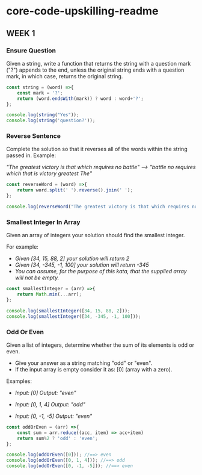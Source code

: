 # core-code-upskilling-readme

## **WEEK 1**

### **Ensure Question**

 Given a string, write a function that returns the string with a question mark ("?") appends to the end, unless the original string ends with a question mark, in which case, returns the original string. 

```javascript
const string = (word) =>{
    const mark = '?';
    return (word.endsWith(mark)) ? word : word+'?';
};

console.log(string("Yes"));
console.log(string('question?'));
```
### **Reverse Sentence** 

Complete the solution so that it reverses all of the words within the string passed in.
Example:

*"The greatest victory is that which requires no battle" --> "battle no requires which that is victory greatest The"*


```javascript
const reverseWord = (word) =>{
    return word.split(' ').reverse().join(' ');
};

console.log(reverseWord("The greatest victory is that which requires no battle"));
```

### **Smallest Integer In Array**

Given an array of integers your solution should find the smallest integer.

For example:
+ *Given [34, 15, 88, 2] your solution will return 2*
+ *Given [34, -345, -1, 100] your solution will return -345*
+ *You can assume, for the purpose of this kata, that the supplied array will not be empty.*

```javascript
const smallestInteger = (arr) =>{
    return Math.min(...arr);
};

console.log(smallestInteger([34, 15, 88, 2]));
console.log(smallestInteger([34, -345, -1, 100]));
```

### **Odd Or Even** 

Given a list of integers, determine whether the sum of its elements is odd or even.
+ Give your answer as a string matching "odd" or "even".
+ If the input array is empty consider it as: [0] (array with a zero).

Examples:
+ *Input: [0] 
Output: "even"*

+ *Input: [0, 1, 4]
Output: "odd"*

+ *Input: [0, -1, -5]
Output: "even"*

```javascript
const oddOrEven = (arr) =>{
    const sum = arr.reduce((acc, item) => acc+item)
    return sum%2 ? 'odd' : 'even';
};

console.log(oddOrEven([0])); //==> even
console.log(oddOrEven([0, 1, 4])); //==> odd
console.log(oddOrEven([0, -1, -5])); //==> even
```